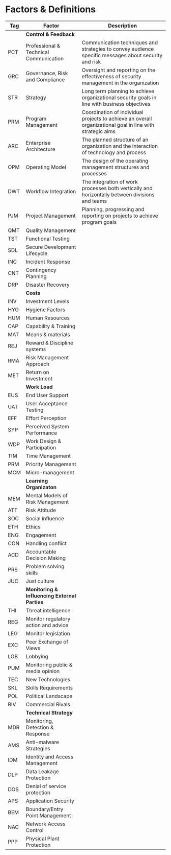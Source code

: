# Factors & Definitions #

| Tag   |Factor                              | Description        |
| ----- | ---------------------------------- | -----------------  |
|       | **Control & Feedback**             |                    |
| PCT | Professional & Technical Communication | Communication techniques and strategies to convey audience specific messages about security and risk        |
| GRC | Governance, Risk and Compliance        | Oversight and reporting on the effectiveness of security management in the organization                     |  
| STR | Strategy                               | Long term planning to achieve organizational security goals in line with business objectives                |
| PRM | Program Management                     | Coordination of individual projects to achieve an overall organizational goal in line with strategic aims   |
| ARC | Enterprise Architecture                | The planned structure of an organization and the interaction of technology and process                      |
| OPM | Operating Model                        | The design of the operating management structures and processes                                             |
| DWT | Workflow Integration                   | The integration of work processes both vertically and horizontally between divisions and teams              |
| PJM | Project Management                     | Planning, progressing and reporting on projects to achieve program goals                                    |
| QMT | Quality Management                     |   |
| TST | Functional Testing                     |   |
| SDL | Secure Development Lifecycle           |   |
| INC | Incident Response                      |   | 
| CNT | Contingency Planning                   |   |
| DRP | Disaster Recovery                      |   |
|     | **Costs**                              |   |
| INV | Investment Levels                      |   |
| HYG | Hygiene Factors                        |   |
| HUM | Human Resources                        |   |
| CAP | Capability & Training                  |   |
| MAT | Means & materials                      |   |
| REJ | Reward & Discipline systems            |   |
| RMA | Risk Management Approach               |   |
| MET | Return on Investment                   |   |
|     |  **Work Load**                         |   |
| EUS | End User Support                       |   |
| UAT | User Acceptance Testing                |   |
| EFF | Effort Perception                      |   |
| SYP | Perceived System Performance           |   |
| WDP | Work Design & Participation            |   |
| TIM | Time Management                        |   |
| PRM | Priority Management                    |   |
| MCM | Micro-management                       |   |
|     | **Learning Organizaton**               |   |
| MEM | Mental Models of Risk Management       |   |
| ATT | Risk Attitude                          |   |
| SOC | Social influence                       |   |
| ETH | Ethics                                 |   |
| ENG | Engagement                             |   |
| CON | Handling conflict                      |   |
| ACD | Accountable Decision Making            |   |
| PRS | Problem solving skills                 |   |
| JUC | Just culture                           |   |
|     | **Monitoring & Influencing External Parties** |   |
| THI | Threat intelligence                    |   |
| REG | Monitor regulatory action and advice   |   |
| LEG | Monitor legislation                    |   |
| EXC | Peer Exchange of Views                 |   |
| LOB | Lobbying                               |   |
| PUM | Monitoring public & media opinion      |   |
| TEC | New Technologies                       |   |
| SKL | Skills Requirements                    |   |
| POL | Political Landscape                    |   |
| RIV | Commercial Rivals                      |   |
|     | **Technical Strategy**                 |   |
| MDR | Monitoring, Detection & Response       |   |
| AMS | Anti-malware Strategies                |   |
| IDM | Identity and Access Management         |   |
| DLP | Data Leakage Protection                |   |
| DOS | Denial of service protection           |   |
| APS | Application Security                   |   |
| BEM | Boundary/Entry Point Management        |   |
| NAC | Network Access Control                 |   |
| PPP | Physical Plant Protection              |   |


  
 



  
 

 


 



  
 




